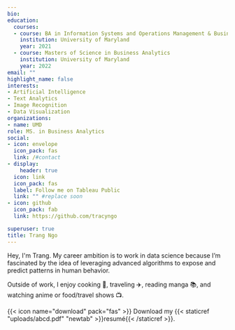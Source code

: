 ```yaml
---
bio: 
education:
  courses:
  - course: BA in Information Systems and Operations Management & Business Analytics 
    institution: University of Maryland
    year: 2021
  - course: Masters of Science in Business Analytics
    institution: University of Maryland
    year: 2022
email: ""
highlight_name: false
interests:
- Artificial Intelligence
- Text Analytics 
- Image Recognition
- Data Visualization
organizations:
- name: UMD
role: MS. in Business Analytics
social:
- icon: envelope
  icon_pack: fas
  link: /#contact
- display:
    header: true
  icon: link
  icon_pack: fas
  label: Follow me on Tableau Public
  link: "" #replace soon
- icon: github
  icon_pack: fab
  link: https://github.com/tracyngo

superuser: true
title: Trang Ngo
---
```


Hey, I'm Trang. My career ambition is to work in data science because I’m fascinated by the idea of leveraging advanced algorithms to expose and predict patterns in human behavior.

Outside of work, I enjoy cooking :curry:, traveling :airplane:, reading manga :books:, and watching anime or food/travel shows :tv:. 

{{< icon name="download" pack="fas" >}} Download my {{< staticref "uploads/abcd.pdf" "newtab" >}}resumé{{< /staticref >}}.
